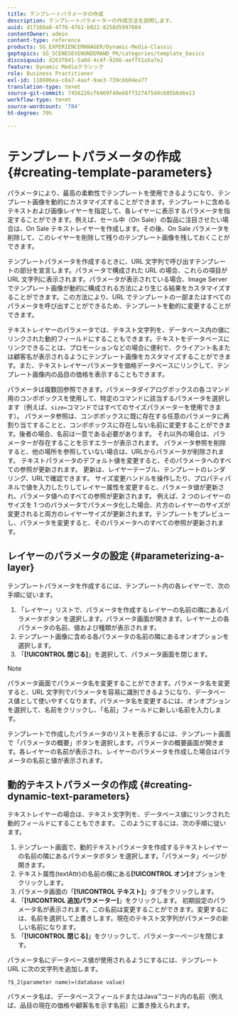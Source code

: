 ```yaml
---
title: テンプレートパラメータの作成
description: テンプレートパラメーターの作成方法を説明します。
uuid: d17168a8-4776-4761-b022-8258d5997604
contentOwner: admin
content-type: reference
products: SG_EXPERIENCEMANAGER/Dynamic-Media-Classic
geptopics: SG_SCENESEVENONDEMAND_PK/categories/template_basics
discoiquuid: d263f041-5a0d-4c4f-9266-aeff51a5a7e2
feature: Dynamic Mediaクラシック
role: Business Practitioner
exl-id: 118806ea-c8a7-4aaf-9ae3-739c6b04ea77
translation-type: tm+mt
source-git-commit: 7456226cf6469f40e66ff327475d4c605b6d6e13
workflow-type: tm+mt
source-wordcount: '784'
ht-degree: 70%

---
```


# テンプレートパラメータの作成{#creating-template-parameters}

パラメータにより、最高の柔軟性でテンプレートを使用できるようになり、テンプレート画像を動的にカスタマイズすることができます。テンプレートに含めるテキストおよび画像レイヤーを指定して、各レイヤーに表示するパラメータを指定することができます。例えば、セール中（On Sale）の製品に注目させたい場合は、On Sale テキストレイヤーを作成します。その後、On Sale パラメータを削除して、このレイヤーを削除して残りのテンプレート画像を残しておくことができます。

テンプレートパラメータを作成するときに、URL 文字列で呼び出すテンプレートの部分を宣言します。パラメータで構成された URL の場合、これらの項目が URL 文字列に表示されます。パラメータが表示されている場合、Image Server でテンプレート画像が動的に構成される方法により生じる結果をカスタマイズすることができます。この方法により、URL でテンプレートの一部またはすべてのパラメータを呼び出すことができるため、テンプレートを動的に変更することができます。

テキストレイヤーのパラメータでは、テキスト文字列を、データベース内の値にリンクされた動的フィールドにすることもできます。テキストをデータベースにリンクできることは、プロモーションなどの場合に便利で、クライアント名または顧客名が表示されるようにテンプレート画像をカスタマイズすることができます。また、テキストレイヤーパラメータを価格データベースにリンクして、テンプレート画像内の品目の価格を表示することもできます。

パラメータは複数回参照できます。パラメータダイアログボックスの各コマンド用のコンボボックスを使用して、特定のコマンドに該当するパラメータを選択します（例えば、`size=`コマンドではすべてのサイズパラメーターを使用できます）。 パラメータ参照は、コンボボックスに既に存在する任意のパラメータに再割り当てすることと、コンボボックスに存在しない名前に変更することができます。後者の場合、名前は一意である必要があります。 それ以外の場合は、パラメーターが存在することを示すエラーが表示されます。 パラメータ参照を削除すると、他の場所を参照していない場合は、URLからパラメータが削除されます。 テキストパラメータのデフォルト値を変更すると、そのパラメータへのすべての参照が更新されます。 更新は、レイヤーテーブル、テンプレートのレンダリング、URLで確認できます。 サイズ変更ハンドルを操作したり、プロパティパネルで値を入力したりしてレイヤー属性を変更すると、パラメータ値が更新され、パラメータ値へのすべての参照が更新されます。 例えば、2 つのレイヤーのサイズを 1 つのパラメータでパラメータ化した場合、片方のレイヤーのサイズが変更されると両方のレイヤーサイズが更新されます。テンプレートをプレビューし、パラメータを変更すると、そのパラメータへのすべての参照が更新されます。

## レイヤーのパラメータの設定  {#parameterizing-a-layer}

テンプレートパラメータを作成するには、テンプレート内の各レイヤーで、次の手順に従います。

1. 「レイヤー」リストで、パラメータを作成するレイヤーの名前の隣にあるパラメータボタン  を選択します。パラメータ画面が開きます。レイヤー上の各パラメータの名前、値および種類が表示されます。
1. テンプレート画像に含める各パラメータの名前の隣にあるオンオプションを選択します。
1. 「**[!UICONTROL 閉じる]**」を選択して、パラメータ画面を閉じます。

>[!NOTE]
>
>パラメータ画面でパラメータ名を変更することができます。パラメータ名を変更すると、URL 文字列でパラメータを容易に識別できるようになり、データベース値として使いやすくなります。パラメータ名を変更するには、オンオプションを選択して、名前をクリックし、「名前」フィールドに新しい名前を入力します。

テンプレートで作成したパラメータのリストを表示するには、テンプレート画面で「パラメータの概要」ボタンを選択します。パラメータの概要画面が開きます。各レイヤーの名前が表示され、レイヤーのパラメータを作成した場合はパラメータの名前と値が表示されます。

## 動的テキストパラメータの作成  {#creating-dynamic-text-parameters}

テキストレイヤーの場合は、テキスト文字列を、データベース値にリンクされた動的フィールドにすることもできます。 このようにするには、次の手順に従います。

1. テンプレート画面で、動的テキストパラメータを作成するテキストレイヤーの名前の隣にあるパラメータボタン  を選択します。「パラメータ」ページが開きます。
1. テキスト属性(textAttr)の名前の横にある&#x200B;**[!UICONTROL オン]**&#x200B;オプションをクリックします。
1. パラメータ画面の「**[!UICONTROL テキスト]**」タブをクリックします。
1. 「**[!UICONTROL 追加パラメーター]**」をクリックします。 初期設定のパラメータ名が表示されます。この名前は変更することができます。変更するには、名前を選択して上書きします。現在のテキスト文字列がパラメータの新しい名前になります。
1. 「**[!UICONTROL 閉じる]**」をクリックして、パラメーターページを閉じます。

パラメータ名にデータベース値が使用されるようにするには、テンプレート URL に次の文字列を追加します。

```as3
?$_2(parameter name)=(database value)
```

パラメータ名は、データベースフィールドまたはJava™コード内の名前（例えば、品目の現在の価格や顧客名を示す名前）に置き換えられます。
